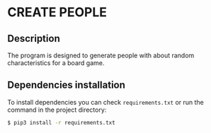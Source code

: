 # CREATE PEOPLE

## Description

The program is designed to generate people with
about random characteristics for a board game.

## Dependencies installation

To install dependencies you can check `requirements.txt`
or run the command in the project directory:

```bash
$ pip3 install -r requirements.txt
```
